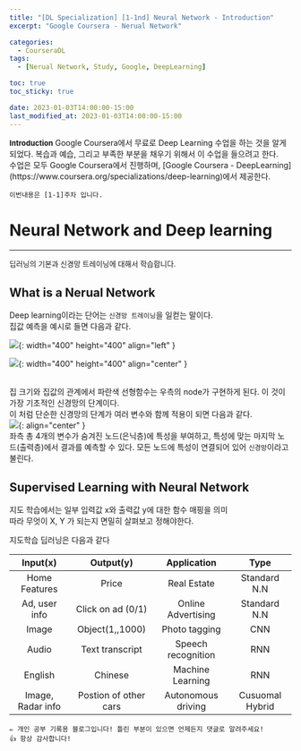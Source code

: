 ```yaml
---
title: "[DL Specialization] [1-1nd] Neural Network - Introduction"
excerpt: "Google Coursera - Nerual Network"

categories:
  - CourseraDL
tags:
  - [Nerual Network, Study, Google, DeepLearning]

toc: true
toc_sticky: true

date: 2023-01-03T14:00:00-15:00
last_modified_at: 2023-01-03T14:00:00-15:00
---
```

<div class='notice' markdown='1'>
<b><font size='2'>Introduction</font></b>  
Google Coursera에서 무료로 Deep Learning 수업을 하는 것을 알게되었다.
복습과 예습, 그리고 부족한 부분을 채우기 위해서 이 수업을 들으려고 한다.<br>
수업은 모두 Google Coursera에서 진행하며, [Google Coursera - DeepLearning](https://www.coursera.org/specializations/deep-learning)에서 제공한다.

`이번내용은 [1-1]주차 입니다.`

</div>

# **Neural Network and Deep learning**

---

<font size='2'>딥러닝의 기본과 신경망 트레이닝에 대해서 학습합니다.</font>

## **What is a Nerual Network**

Deep learning이라는 단어는 `신경망 트레이닝`을 일컫는 말이다.  
집값 예측을 예시로 들면 다음과 같다.

![](https://user-images.githubusercontent.com/60537388/210482955-1f4bcefb-1847-492c-a010-99cb3173a858.png){: width="400" height="400" align="left" }

![](https://user-images.githubusercontent.com/60537388/210483046-5cfb8c86-72ca-4757-a221-754f300d04ce.png){: width="400" height="400" align="center" }  
<br/>

집 크기와 집값의 관계에서 파란색 선형함수는 우측의 node가 구현하게 된다. 이 것이 가장 기초적인 신경망의 단계이다.  
이 처럼 단순한 신경망의 단계가 여러 변수와 함께 적용이 되면 다음과 같다.  
![](https://user-images.githubusercontent.com/60537388/210484141-416e5075-d0dc-4906-ab70-23e206459e63.png){: align="center" }
<br/>
좌측 총 4개의 변수가 숨겨진 노드(은닉층)에 특성을 부여하고, 특성에 맞는 마지막 노드(출력층)에서 결과를 예측할 수 있다. 모든 노드에 특성이 연결되어 있어 `신경망`이라고 불린다.

## **Supervised Learning with Neural Network**

지도 학습에서는 일부 입력값 x와 출력값 y에 대한 함수 매핑을 의미  
따라 무엇이 X, Y 가 되는지 면밀히 살펴보고 정해야한다.

지도학습 딥러닝은 다음과 같다

|     Input(x)      |       Output(y)       |    Application     |      Type       |
| :---------------: | :-------------------: | :----------------: | :-------------: |
|   Home Features   |         Price         |    Real Estate     |  Standard N.N   |
|   Ad, user info   |   Click on ad (0/1)   | Online Advertising |  Standard N.N   |
|       Image       |    Object(1,,1000)    |   Photo tagging    |       CNN       |
|       Audio       |    Text transcript    | Speech recognition |       RNN       |
|      English      |        Chinese        |  Machine Learning  |       RNN       |
| Image, Radar info | Postion of other cars | Autonomous driving | Cusuomal Hybrid |

```
✏️ 개인 공부 기록용 블로그입니다! 틀린 부분이 있으면 언제든지 댓글로 알려주세요!
👍 항상 감사합니다!
```